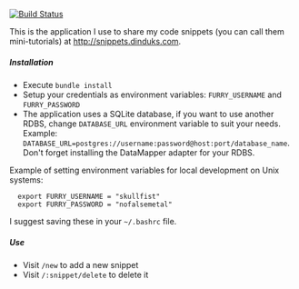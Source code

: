 [![Build Status](https://secure.travis-ci.org/Dinduks/furry-octo-ninja.png?branch=master)](http://travis-ci.org/Dinduks/furry-octo-ninja)

This is the application I use to share my code snippets (you can call them mini-tutorials) at http://snippets.dinduks.com.

##### Installation

* Execute `bundle install`
* Setup your credentials as environment variables: `FURRY_USERNAME` and `FURRY_PASSWORD`
* The application uses a SQLite database, if you want to use another RDBS, change `DATABASE_URL` environment variable to suit your needs.  
Example: `DATABASE_URL=postgres://username:password@host:port/database_name`. Don't forget installing the DataMapper adapter for your RDBS.

Example of setting environment variables for local development on Unix systems:

      export FURRY_USERNAME = "skullfist"
      export FURRY_PASSWORD = "nofalsemetal"

I suggest saving these in your `~/.bashrc` file.

##### Use
* Visit `/new` to add a new snippet
* Visit `/:snippet/delete` to delete it
